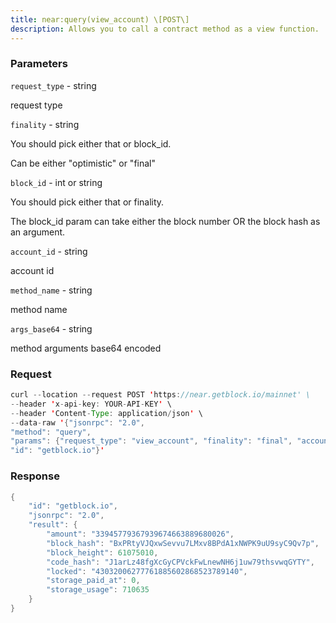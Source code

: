 ```yaml
---
title: near:query(view_account) \[POST\]
description: Allows you to call a contract method as a view function.
---
```


### Parameters


`request_type` - string

request type

`finality` - string

You should pick either that or block_id.

Can be either "optimistic" or "final"

`block_id` - int or string

You should pick either that or finality.

The block_id param can take either the block number OR the block hash as
an argument.

`account_id` - string

account id

`method_name` - string

method name

`args_base64` - string

method arguments base64 encoded

### Request

``` java
curl --location --request POST 'https://near.getblock.io/mainnet' \ 
--header 'x-api-key: YOUR-API-KEY' \ 
--header 'Content-Type: application/json' \ 
--data-raw '{"jsonrpc": "2.0",
"method": "query",
"params": {"request_type": "view_account", "finality": "final", "account_id": "staked.poolv1.near", "method_name": "get_num"},
"id": "getblock.io"}'
```

###  Response

``` java
{
    "id": "getblock.io",
    "jsonrpc": "2.0",
    "result": {
        "amount": "33945779367939674663889680026",
        "block_hash": "BxPRtyVJQxwSevvu7LMxv8BPdA1xNWPK9uU9syC9Qv7p",
        "block_height": 61075010,
        "code_hash": "J1arLz48fgXcGyCPVckFwLnewNH6j1uw79thsvwqGYTY",
        "locked": "43032006277761885602868523789140",
        "storage_paid_at": 0,
        "storage_usage": 710635
    }
}
```


